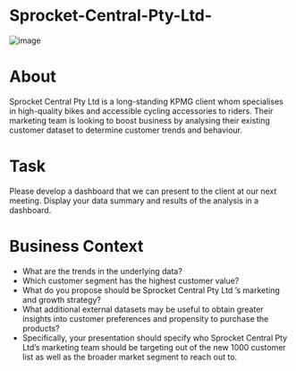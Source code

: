 # Sprocket-Central-Pty-Ltd-

![image](https://github.com/EseogheneOdumu/Sprocket-Central-Pty-Ltd-/assets/102369330/d35f50e3-e647-4388-bda9-6a2b39e0f393)

# About
Sprocket Central Pty Ltd is a long-standing KPMG client whom specialises in high-quality bikes and accessible cycling accessories to riders. Their marketing team is looking to boost business by analysing their existing customer dataset to determine customer trends and behaviour.

# Task
Please develop a dashboard that we can present to the client at our next meeting. Display your data summary and results of the analysis in a dashboard.

# Business Context
* What are the trends in the underlying data?
* Which customer segment has the highest customer value?
* What do you propose should be Sprocket Central Pty Ltd ’s marketing and growth strategy?
* What additional external datasets may be useful to obtain greater insights into customer preferences and propensity to purchase the products?
* Specifically, your presentation should specify who Sprocket Central Pty Ltd’s marketing team should be targeting out of the new 1000 customer list as well as the broader market segment to reach out to.


